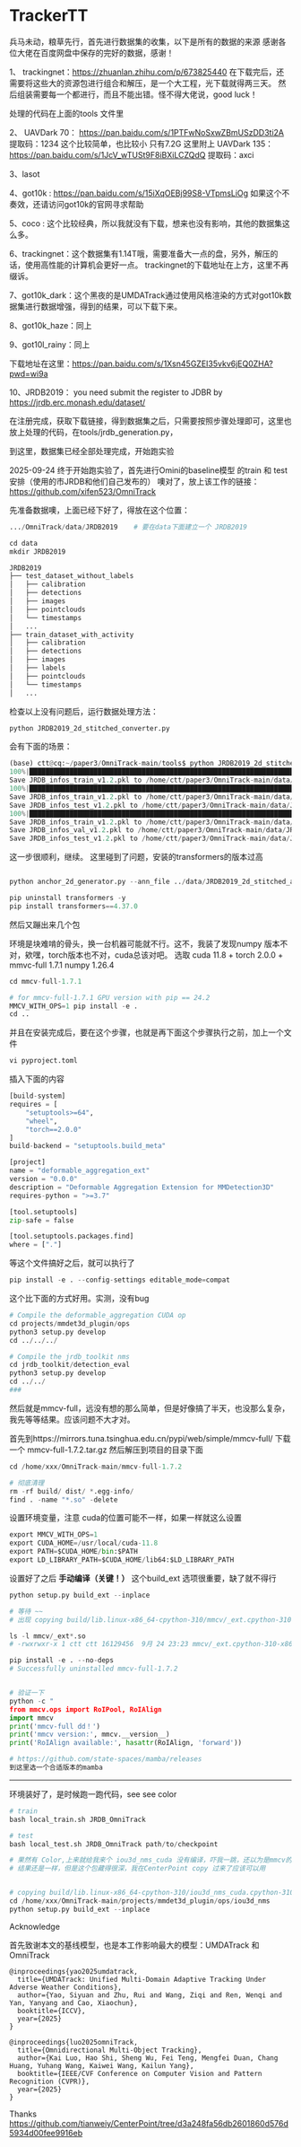 # TrackerTT

兵马未动，粮草先行，首先进行数据集的收集，以下是所有的数据的来源
感谢各位大佬在百度网盘中保存的完好的数据，感谢！

1、 trackingnet：https://zhuanlan.zhihu.com/p/673825440
在下载完后，还需要将这些大的资源包进行组合和解压，是一个大工程，光下载就得两三天。
然后组装需要每一个都进行，而且不能出错。怪不得大佬说，good luck！

处理的代码在上面的tools 文件里

2、 UAVDark 70：   https://pan.baidu.com/s/1PTFwNoSxwZBmUSzDD3ti2A    提取码：1234
这个比较简单，也比较小 只有7.2G
这里附上 UAVDark 135：https://pan.baidu.com/s/1JcV_wTUSt9F8iBXiLCZQdQ 提取码：axci

3、lasot

4、got10k : https://pan.baidu.com/s/15iXqOEBj99S8-VTpmsLiOg   如果这个不奏效，还请访问got10k的官网寻求帮助

5、coco : 这个比较经典，所以我就没有下载，想来也没有影响，其他的数据集这么多。

6、trackingnet：这个数据集有1.14T哦，需要准备大一点的盘，另外，解压的话，使用高性能的计算机会更好一点。
trackingnet的下载地址在上方，这里不再缀诉。

7、got10k_dark：这个黑夜的是UMDATrack通过使用风格渲染的方式对got10k数据集进行数据增强，得到的结果，可以下载下来。

8、got10k_haze：同上

9、got10l_rainy：同上

下载地址在这里：https://pan.baidu.com/s/1Xsn45GZEI35vkv6jEQ0ZHA?pwd=wi9a

10、JRDB2019： you need submit the register to JDBR by https://jrdb.erc.monash.edu/dataset/

在注册完成，获取下载链接，得到数据集之后，只需要按照步骤处理即可，这里也放上处理的代码，在tools/jrdb_generation.py，

到这里，数据集已经全部处理完成，开始跑实验

2025-09-24 终于开始跑实验了，首先进行Omini的baseline模型 的train 和 test安排（使用的市JRDB和他们自己发布的）
噢对了，放上该工作的链接：https://github.com/xifen523/OmniTrack

先准备数据噢，上面已经下好了，得放在这个位置：
```python  
.../OmniTrack/data/JRDB2019    # 要在data下面建立一个 JRDB2019

cd data
mkdir JRDB2019

JRDB2019
├── test_dataset_without_labels
│   ├── calibration
│   ├── detections
│   ├── images
│   ├── pointclouds
│   └── timestamps
│   ...
├── train_dataset_with_activity
│   ├── calibration
│   ├── detections
│   ├── images
│   ├── labels
│   ├── pointclouds
│   └── timestamps
│   ...
```

检查以上没有问题后，运行数据处理方法：
```python
python JRDB2019_2d_stitched_converter.py
```
会有下面的场景：
```python
(base) ctt@cq:~/paper3/OmniTrack-main/tools$ python JRDB2019_2d_stitched_converter.py 
100%|██████████████████████████████████████████████████████████████████████████████████████████████████████████████████████████████████████████████████████████████████████████████████████████████████████████████████████████| 20/20 [00:07<00:00,  2.79it/s]
Save JRDB_infos_train_v1.2.pkl to /home/ctt/paper3/OmniTrack-main/data/JRDB2019_2d_stitched_anno_pkls
100%|██████████████████████████████████████████████████████████████████████████████████████████████████████████████████████████████████████████████████████████████████████████████████████████████████████████████████████████| 27/27 [00:01<00:00, 15.72it/s]
Save JRDB_infos_train_v1.2.pkl to /home/ctt/paper3/OmniTrack-main/data/JRDB2019_2d_stitched_anno_pkls
Save JRDB_infos_test_v1.2.pkl to /home/ctt/paper3/OmniTrack-main/data/JRDB2019_2d_stitched_anno_pkls
100%|████████████████████████████████████████████████████████████████████████████████████████████████████████████████████████████████████████████████████████████████████████████████████████████████████████████████████████████| 7/7 [00:02<00:00,  3.07it/s]
Save JRDB_infos_train_v1.2.pkl to /home/ctt/paper3/OmniTrack-main/data/JRDB2019_2d_stitched_anno_pkls
Save JRDB_infos_val_v1.2.pkl to /home/ctt/paper3/OmniTrack-main/data/JRDB2019_2d_stitched_anno_pkls
Save JRDB_infos_test_v1.2.pkl to /home/ctt/paper3/OmniTrack-main/data/JRDB2019_2d_stitched_anno_pkls
```
这一步很顺利，继续。
这里碰到了问题，安装的transformers的版本过高
```python

python anchor_2d_generator.py --ann_file ../data/JRDB2019_2d_stitched_anno_pkls/JRDB_infos_train_v1.2.pkl
```
```python
pip uninstall transformers -y
pip install transformers==4.37.0
```
然后又蹦出来几个包

环境是块难啃的骨头，换一台机器可能就不行。这不，我装了发现numpy 版本不对，欸嘿，torch版本也不对，cuda总该对吧。
选取 cuda 11.8 + torch 2.0.0 + mmvc-full 1.7.1 numpy 1.26.4
```python
cd mmcv-full-1.7.1

# for mmcv-full-1.7.1 GPU version with pip == 24.2
MMCV_WITH_OPS=1 pip install -e .
cd ..
```
并且在安装完成后，要在这个步骤，也就是再下面这个步骤执行之前，加上一个文件
```python
vi pyproject.toml
```
插入下面的内容
```python
[build-system]
requires = [
    "setuptools>=64",
    "wheel",
    "torch==2.0.0"
]
build-backend = "setuptools.build_meta"

[project]
name = "deformable_aggregation_ext"
version = "0.0.0"
description = "Deformable Aggregation Extension for MMDetection3D"
requires-python = ">=3.7"

[tool.setuptools]
zip-safe = false

[tool.setuptools.packages.find]
where = ["."]
```
等这个文件搞好之后，就可以执行了
```python
pip install -e . --config-settings editable_mode=compat
```
这个比下面的方式好用。实测，没有bug
```python
# Compile the deformable_aggregation CUDA op
cd projects/mmdet3d_plugin/ops
python3 setup.py develop
cd ../../../

# Compile the jrdb_toolkit nms
cd jrdb_toolkit/detection_eval
python3 setup.py develop
cd ../../
###
```

然后就是mmcv-full，远没有想的那么简单，但是好像搞了半天，也没那么复杂，我先等等结果。应该问题不大才对。

首先到https://mirrors.tuna.tsinghua.edu.cn/pypi/web/simple/mmcv-full/ 下载一个 mmcv-full-1.7.2.tar.gz
然后解压到项目的目录下面
```python
cd /home/xxx/OmniTrack-main/mmcv-full-1.7.2

# 彻底清理
rm -rf build/ dist/ *.egg-info/
find . -name "*.so" -delete
```
设置环境变量，注意 cuda的位置可能不一样，如果一样就这么设置
```python
export MMCV_WITH_OPS=1
export CUDA_HOME=/usr/local/cuda-11.8
export PATH=$CUDA_HOME/bin:$PATH
export LD_LIBRARY_PATH=$CUDA_HOME/lib64:$LD_LIBRARY_PATH
```
设置好了之后
**手动编译（关键！）**   这个build_ext 选项很重要，缺了就不得行

```python
python setup.py build_ext --inplace

# 等待 ~~
# 出现 copying build/lib.linux-x86_64-cpython-310/mmcv/_ext.cpython-310-x86_64-linux-gnu.so -> mmcv
```
```python
ls -l mmcv/_ext*.so
# -rwxrwxr-x 1 ctt ctt 16129456  9月 24 23:23 mmcv/_ext.cpython-310-x86_64-linux-gnu.so

pip install -e . --no-deps
# Successfully uninstalled mmcv-full-1.7.2


# 验证一下
python -c "
from mmcv.ops import RoIPool, RoIAlign
import mmcv                                                     
print('mmcv-full dd！')
print('mmcv version:', mmcv.__version__)
print('RoIAlign available:', hasattr(RoIAlign, 'forward'))

```

```python
# https://github.com/state-spaces/mamba/releases
到这里选一个合适版本的mamba

```
--------------------------------

环境装好了，是时候跑一跑代码，see see color
```python
# train
bash local_train.sh JRDB_OmniTrack

# test
bash local_test.sh JRDB_OmniTrack path/to/checkpoint
```
```python
# 果然有 Color,上来就给我来个 iou3d_nms_cuda 没有编译，吓我一跳，还以为是mmcv的问题。
# 结果还是一样，但是这个包藏得很深，我在CenterPoint copy 过来了应该可以用


# copying build/lib.linux-x86_64-cpython-310/iou3d_nms_cuda.cpython-310-x86_64-linux-gnu.so ->
cd /home/xxx/OmniTrack-main/projects/mmdet3d_plugin/ops/iou3d_nms
python setup.py build_ext --inplace
```

Acknowledge

首先致谢本文的基线模型，也是本工作影响最大的模型：UMDATrack 和 OmniTrack
```
@inproceedings{yao2025umdatrack,
  title={UMDATrack: Unified Multi-Domain Adaptive Tracking Under Adverse Weather Conditions},
  author={Yao, Siyuan and Zhu, Rui and Wang, Ziqi and Ren, Wenqi and Yan, Yanyang and Cao, Xiaochun},
  booktitle={ICCV},
  year={2025}
}

@inproceedings{luo2025omniTrack,
  title={Omnidirectional Multi-Object Tracking},
  author={Kai Luo, Hao Shi, Sheng Wu, Fei Teng, Mengfei Duan, Chang Huang, Yuhang Wang, Kaiwei Wang, Kailun Yang},
  booktitle={IEEE/CVF Conference on Computer Vision and Pattern Recognition (CVPR)},
  year={2025}
}
```
Thanks
https://github.com/tianweiy/CenterPoint/tree/d3a248fa56db2601860d576d5934d00fee9916eb

